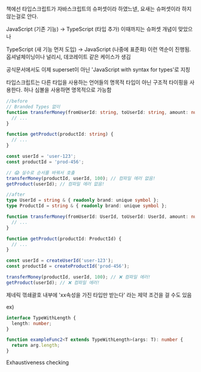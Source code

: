 책에선 타입스크립트가 자바스크립트의 슈퍼셋이라 하였느넫, 요새는 슈퍼셋이라 하지 않는걸로 안다.

JavaScript (기존 기능) → TypeScript (타입 추가)
이때까지는 슈퍼셋 개념이 맞았으나

TypeScript (새 기능 먼저 도입) → JavaScript (나중에 표준화)
이런 역순이 진행됨. 옵셔널체이닝이나 널리시, 데코레이트 같은 케이스가 생김

공식문서에서도 이제 superset이 아닌 'JavaScript with syntax for types'로 지칭

타입스크립트는 다른 타입을 사용하는 언어들의 명목적 타입이 아닌 구조적 타이핑을 사용한다.
허나 심볼을 사용하면 명목적으로 가능함

```typescript
//before
// Branded Types 없이
function transferMoney(fromUserId: string, toUserId: string, amount: number) {
  // ...
}

function getProduct(productId: string) {
  // ...
}

const userId = 'user-123';
const productId = 'prod-456';

// 😱 실수로 순서를 바꿔서 호출
transferMoney(productId, userId, 100); // 컴파일 에러 없음!
getProduct(userId); // 컴파일 에러 없음!

//after
type UserId = string & { readonly brand: unique symbol };
type ProductId = string & { readonly brand: unique symbol };

function transferMoney(fromUserId: UserId, toUserId: UserId, amount: number) {
  // ...
}

function getProduct(productId: ProductId) {
  // ...
}

const userId = createUserId('user-123');
const productId = createProductId('prod-456');

transferMoney(productId, userId, 100); // ❌ 컴파일 에러!
getProduct(userId); // ❌ 컴파일 에러!
```

제네릭 꺾쇄괄호 내부에 'xx속성을 가진 타입만 받는다' 라는 제약 조건을 걸 수도 있음

ex)

```typescript
interface TypeWithLength {
  length: number;
}

function exampleFunc2<T extends TypeWithLength>(args: T): number {
  return arg.length;
}
```

Exhaustiveness checking